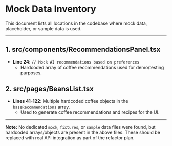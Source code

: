 # Mock Data Inventory

This document lists all locations in the codebase where mock data, placeholder, or sample data is used.

---

## 1. src/components/RecommendationsPanel.tsx
- **Line 24**: `// Mock AI recommendations based on preferences`
  - Hardcoded array of coffee recommendations used for demo/testing purposes.

## 2. src/pages/BeansList.tsx
- **Lines 41-122**: Multiple hardcoded coffee objects in the `baseRecommendations` array.
  - Used to generate coffee recommendations and recipes for the UI.

---

**Note:** No dedicated `mock`, `fixtures`, or `sample` data files were found, but hardcoded arrays/objects are present in the above files. These should be replaced with real API integration as part of the refactor plan. 